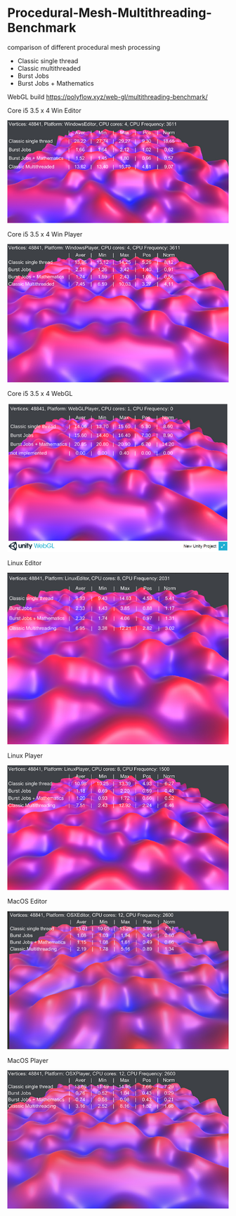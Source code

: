 # Procedural-Mesh-Multithreading-Benchmark
comparison of different  procedural mesh processing
- Classic single thread
- Classic multithreaded
- Burst Jobs
- Burst Jobs + Mathematics

WebGL build https://polyflow.xyz/web-gl/multithreading-benchmark/


Core i5 3.5 x 4 Win Editor

![Alt text](/Screenshots/WinEditorCoreI5.jpg?raw=true "Core i5 3.5 x 4 Win Editor")

Core i5 3.5 x 4 Win Player

![Alt text](/Screenshots/WinPLayerCoreI5.jpg?raw=true "Core i5 3.5 x 4 Win Player")

Core i5 3.5 x 4 WebGL

![Alt text](/Screenshots/WebGLCoreI5.jpg?raw=true "Core i5 3.5 x 4 WebGL")

Linux Editor

![Alt text](/Screenshots/LinuxEditor.jpg?raw=true "Linux Editor")

Linux Player

![Alt text](/Screenshots/LinuxPlayer.jpg?raw=true "Linux Player")

MacOS Editor

![Alt text](/Screenshots/MacosEditor.jpg?raw=true "MacOS Editor")

MacOS Player

![Alt text](/Screenshots/MacosPlayer.jpg?raw=true "MacOS Player")